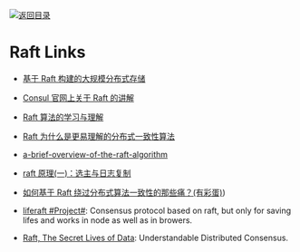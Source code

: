 [![返回目录](https://user-images.githubusercontent.com/5803001/38079637-ff0abcf0-3371-11e8-9b76-ad651620afc7.jpg)](https://github.com/wxyyxc1992/Awesome-Links)

# Raft Links

* [基于 Raft 构建的大规模分布式存储](https://zhuanlan.zhihu.com/p/23872141)

* [Consul 官网上关于 Raft 的讲解](https://www.consul.io/docs/internals/consensus.html)

* [Raft 算法的学习与理解](http://bingotree.cn/?p=611)

* [Raft 为什么是更易理解的分布式一致性算法](http://www.cnblogs.com/mindwind/p/5231986.html)

* [a-brief-overview-of-the-raft-algorithm](http://blog.carlosgaldino.com/a-brief-overview-of-the-raft-algorithm.html)

* [raft 原理(一)：选主与日志复制](http://www.tuicool.com/articles/aeiu2mm)

* [如何基于 Raft 绕过分布式算法一致性的那些痛？(有彩蛋)](http://mp.weixin.qq.com/s/twCsA0CupyyDK_KtKmdQvQ))

* [liferaft #Project#](https://parg.co/Uro): Consensus protocol based on raft, but only for saving lifes and works in node as well as in browers.

* [Raft, The Secret Lives of Data](http://thesecretlivesofdata.com/raft/): Understandable Distributed Consensus.

